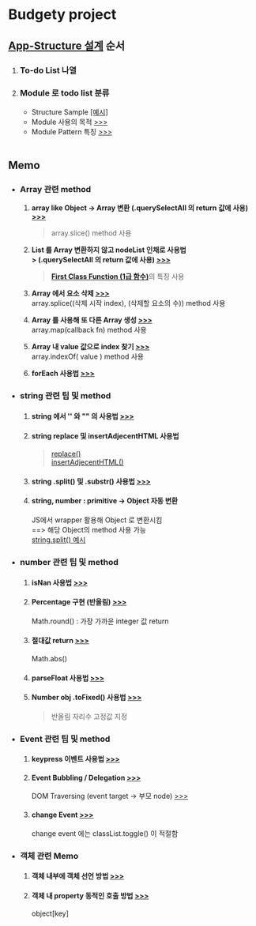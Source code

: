 <h1>Budgety project</h1>

## [App-Structure 설계](https://github.com/seong7/js_TIL/blob/master/6-budgety-app/app.js#L2) 순서
<ol>
  <li>
    <h3>
      To-do List 나열
    </h3>
  </li>
  <li>
    <h3>
      Module 로 todo list 분류
    </h3>
    <ul>
      <li>
        Structure Sample <a href="">[예시]</a>
      </li>
      <li>
        Module 사용의 목적
        <a href="https://github.com/seong7/js_TIL/blob/master/6-budgety-app/sample_structure.js#L26">
          >>>
        </a>
      </li>
      <li>
        Module Pattern 특징
        <a href="https://github.com/seong7/js_TIL/blob/master/6-budgety-app/sample_structure.js#L35">
          >>>
        </a>
      </li>
    </ul>
  </li><br/>
</ol>


<h2>Memo</h2>
<ul>
  <li>
    <p>
      <h3>Array 관련 method</h3>
    </p>
    <ol>
      <li>
        <p>
          <b>array like Object -> Array 변환 (.querySelectAll 의 return 값에 사용)
          <a href="https://github.com/seong7/js_TIL/blob/master/6-budgety-app/app.js#L351"> >>> </a></b><br/>
          <BlockQuote>array.slice() method 사용</BlockQuote>
        </p>   
      </li>
      <li>
        <p>
          <b>List 를 Array 변환하지 않고 nodeList 인채로 사용법<br/>>
          (.querySelectAll 의 return 값에 사용)
            <a href="https://github.com/seong7/js_TIL/blob/master/6-budgety-app/app.js#L294"> >>> </a></b></br>
            <BlockQuote><strong><a href="https://github.com/seong7/js_TIL/tree/master/5-advanced-JS#------first-class-function-%EC%9D%BC%EA%B8%89-%ED%95%A8%EC%88%98------------------------">First Class Function (1급 함수)</a></strong>의 특징 사용</BlockQuote>
        </p>   
      </li>
      <li>
        <p>
          <b>Array 에서 요소 삭제
          <a href="https://github.com/seong7/js_TIL/blob/master/6-budgety-app/app.js#L166"> >>> </a></b><br/>
          array.splice((삭제 시작 index), (삭제할 요소의 수)) method 사용
        </p>   
      </li>
      <li>
        <p>
          <b>Array 를 사용해 또 다른 Array 생성
          <a href="https://github.com/seong7/js_TIL/blob/master/6-budgety-app/app.js#L157"> >>> </a></b><br/>
          array.map(callback fn) method 사용
        </p>   
      </li>
      <li>
        <p>
          <b>Array 내 value 값으로 index 찾기
            <a href="https://github.com/seong7/js_TIL/blob/master/6-budgety-app/app.js#L162"> >>> </a></b><br/>
          array.indexOf( value ) method 사용
        </p>   
      </li>
      <li>
        <p>
          <b>forEach 사용법
            <a href="https://github.com/seong7/js_TIL/blob/master/6-budgety-app/app.js#L365"> >>> </a></b>
        </p>   
      </li>
    </ol>
  </li>
   <li>
    <p>
      <h3>string 관련 팁 및 method</h3>
    </p>
    <ol>
      <li>
        <p>
          <h4>string 에서 '' 와 "" 의 사용법
          <a href="https://github.com/seong7/js_TIL/blob/master/6-budgety-app/app.js#L319"> >>> </a></h4>
        </p>   
      </li>
      <li>
        <p>
          <h4>string replace 및 insertAdjecentHTML 사용법</h4>
          <BlockQuote>
            <a href="https://github.com/seong7/js_TIL/blob/master/6-budgety-app/app.js#L326"> replace() </a></br>
            <a href="https://github.com/seong7/js_TIL/blob/master/6-budgety-app/app.js#L334">insertAdjecentHTML()</a>
          </BlockQuote>
        </p>   
      </li>
      <li>
        <p>
          <h4>string .split() 및 .substr() 사용법 
          <a href="https://github.com/seong7/js_TIL/blob/master/6-budgety-app/app.js#L281"> >>> </a></h4>
        </p>   
      </li>
      <li>
        <p>
          <h4>string, number : primitive -> Object 자동 변환</h4>
          JS에서 wrapper 활용해 Object 로 변환시킴<br/>
          ==> 해당 Object의 method 사용 가능<br/>
          <a href="https://github.com/seong7/js_TIL/blob/master/6-budgety-app/app.js#L281"> string.split() 예시 </a>
        </p>   
      </li>
    </ol>
  </li>
  <li>
    <p>
      <h3>number 관련 팁 및 method</h3>
    </p>
    <ol>
     <li>
      <p>
        <h4>isNan 사용법
        <a href="https://github.com/seong7/js_TIL/blob/master/6-budgety-app/app.js#L488"> >>> </a></h4>
      </p>   
    </li>
    <li>
      <p>
        <h4>Percentage 구현 (반올림)
        <a href="https://github.com/seong7/js_TIL/blob/master/6-budgety-app/app.js#L183"> >>> </a></h4>
        Math.round() : 가장 가까운 integer 값 return
      </p>   
    </li>
    <li>
      <p>
        <h4>절대값 return
        <a href="https://github.com/seong7/js_TIL/blob/master/6-budgety-app/app.js#L275"> >>> </a></h4>
        Math.abs()
      </p>   
    </li>
    <li>
      <p>
        <h4>parseFloat 사용법
        <a href="https://github.com/seong7/js_TIL/blob/master/6-budgety-app/app.js#L308"> >>> </a></h4>
      </p>   
    </li>
    <li>
      <p>
        <h4>Number obj .toFixed() 사용법
        <a href="https://github.com/seong7/js_TIL/blob/master/6-budgety-app/app.js#L278"> >>> </a></h4>
        <BlockQuote>반올림 자리수 고정값 지정<BlockQuote>
      </p>   
    </li>
    </ol>
  </li>
  <li>
    <p>
      <h3>Event 관련 팁 및 method</h3>
    </p>
    <ol>
      <li>
        <p>
          <h4>keypress 이벤트 사용법
          <a href="https://github.com/seong7/js_TIL/blob/master/6-budgety-app/app.js#L460"> >>> </a></h4>
        </p>   
      </li>
      <li>
        <p>
          <h4>Event Bubbling / Delegation
          <a href="https://github.com/seong7/js_TIL/blob/master/6-budgety-app/app.js#L472"> >>> </a></h4>
          DOM Traversing (event target -> 부모 node)
          <a href="https://github.com/seong7/js_TIL/blob/master/6-budgety-app/app.js#L511"> >>> </a>
        </p>   
      </li>
      <li>
        <p>
          <h4>change Event
          <a href="https://github.com/seong7/js_TIL/blob/master/6-budgety-app/app.js#L477"> >>> </a></h4>
         change event 에는 classList.toggle() 이 적절함
        </p>   
      </li>
    </ol>
  </li>
  <li>
    <p>
      <h3>객체 관련 Memo</h3>
    </p>
    <ol>
      <li>
        <p>
          <h4>객체 내부에 객체 선언 방법
          <a href="https://github.com/seong7/js_TIL/blob/master/6-budgety-app/app.js#L107"> >>> </a></h4>
        </p>   
      </li>
      <li>
        <p>
          <h4>객체 내 property 동적인 호출 방법
          <a href="https://github.com/seong7/js_TIL/blob/master/6-budgety-app/app.js#L125"> >>> </a></h4>
          object[key]
        </p>   
      </li>
    </ol>
  </li>
</ul>

